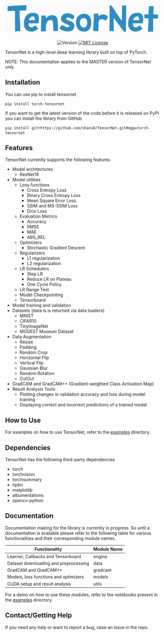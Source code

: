 <p align="center">
  <img src="images/tensornet.png" alt="tensornet" />
  <br />
  <br />
  <img src="https://img.shields.io/badge/version-0.9.1-blue.svg" alt="Version">
  <a href="https://github.com/shan18/TensorNet/blob/master/LICENSE"><img src="https://img.shields.io/apm/l/atomic-design-ui.svg?" alt="MIT License"></a>
  <br />
</p>

TensorNet is a high-level deep learning library built on top of PyTorch.

NOTE: This documentation applies to the MASTER version of TensorNet only.

## Installation

You can use pip to install tensornet

```[bash]
pip install torch-tensornet
```

If you want to get the latest version of the code before it is released on PyPI you can install the library from GitHub

```[bash]
pip install git+https://github.com/shan18/TensorNet.git#egg=torch-tensornet
```

## Features

TensorNet currently supports the following features

- Model architectures
  - ResNet18
- Model utilities
  - Loss functions
    - Cross Entropy Loss
    - Binary Cross Entropy Loss
    - Mean Square Error Loss
    - SSIM and MS-SSIM Loss
    - Dice Loss
  - Evaluation Metrics
    - Accuracy
    - RMSE
    - MAE
    - ABS_REL
  - Optimizers
    - Stochastic Gradient Descent
  - Regularizers
    - L1 regularization
    - L2 regularization
  - LR Schedulers
    - Step LR
    - Reduce LR on Plateau
    - One Cycle Policy
  - LR Range Test
  - Model Checkpointing
  - Tensorboard
- Model training and validation
- Datasets (data is is returned via data loaders)
  - MNIST
  - CIFAR10
  - TinyImageNet
  - MODEST Museum Dataset
- Data Augmentation
  - Resize
  - Padding
  - Random Crop
  - Horizontal Flip
  - Vertical Flip
  - Gaussian Blur
  - Random Rotation
  - CutOut
- GradCAM and GradCAM++ (Gradient-weighted Class Activation Map)
- Result Analysis Tools
  - Plotting changes in validation accuracy and loss during model training
  - Displaying correct and incorrect predictions of a trained model

## How to Use

For examples on how to use TensorNet, refer to the [examples](https://github.com/shan18/TensorNet/tree/master/examples) directory.

## Dependencies

TensorNet has the following third-party dependencies

- torch
- torchvision
- torchsummary
- tqdm
- matplotlib
- albumentations
- opencv-python

## Documentation

Documentation making for the library is currently in progress. So until a documentation is available please refer to the following table for various functionalities and their corresponding module names.

| Functionality                         | Module Name |
| ------------------------------------- | ----------- |
| Learner, Callbacks and Tensorboard    | engine      |
| Dataset downloading and preprocessing | data        |
| GradCAM and GradCAM++                 | gradcam     |
| Models, loss functions and optimizers | models      |
| CUDA setup and result analysis        | utils       |

For a demo on how to use these modules, refer to the notebooks present in the [examples](https://github.com/shan18/TensorNet/tree/master/examples) directory.

## Contact/Getting Help

If you need any help or want to report a bug, raise an issue in the repo.
